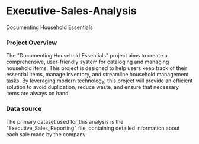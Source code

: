 # Executive-Sales-Analysis
Documenting Household Essentials

### Project Overview

The "Documenting Household Essentials" project aims to create a comprehensive, user-friendly system for cataloging and managing household items. This project is designed to help users keep track of their essential items, manage inventory, and streamline household management tasks. By leveraging modern technology, this project will provide an efficient solution to avoid duplication, reduce waste, and ensure that necessary items are always on hand.

### Data source

The primary dataset used for this analysis is the "Executive_Sales_Reporting" file, containing detailed information about each sale made by the company.

